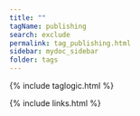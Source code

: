 ```yaml
---
title: ""
tagName: publishing
search: exclude
permalink: tag_publishing.html
sidebar: mydoc_sidebar
folder: tags
---
```

{% include taglogic.html %}

{% include links.html %}
